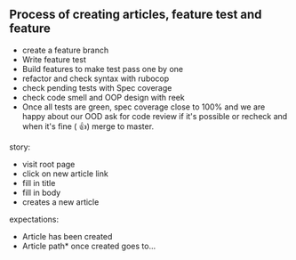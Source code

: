 ## Process of creating articles, feature test and feature

- create a feature branch
- Write feature test
- Build features to make test pass one by one
- refactor and check syntax with rubocop
- check pending tests with Spec coverage
- check code smell and OOP design with reek
- Once all tests are green, spec coverage close to 100% and we are happy about our OOD ask for code review if it's possible or recheck and when it's fine ( :thumbsup:) merge to master.


story:
- visit root page
- click on new article link
- fill in title
- fill in body
- creates a new article

expectations:
- Article has been created
- Article path* once created goes to...